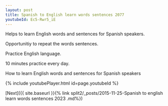 ```yaml
---
layout: post
title: Spanish to English learn words sentences 2077 
youtubeId: Ec5-Rwr5_iE
---
```

 
 
Helps to learn English words and sentences for Spanish speakers.

Opportunitiy to repeat the words sentences. 

Practice English language. 
 
10 minutes practice every day. 
 
How to learn English words and sentences for Spanish speakers 
 
{% include youtubePlayer.html id=page.youtubeId %}
 
 
[Next]({{ site.baseurl }}{% link  split2/_posts/2015-11-25-Spanish to english learn words sentences 2023 .md%})
 
